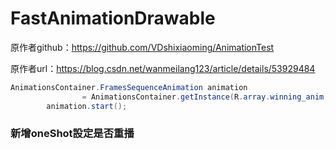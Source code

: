 # FastAnimationDrawable
原作者github：https://github.com/VDshixiaoming/AnimationTest

原作者url：https://blog.csdn.net/wanmeilang123/article/details/53929484

```java
AnimationsContainer.FramesSequenceAnimation animation
                = AnimationsContainer.getInstance(R.array.winning_anim, 15, false).createProgressDialogAnim(imgWinningGif);
        animation.start();
```

### 新增oneShot設定是否重播
